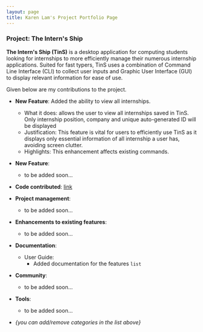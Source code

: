 ```yaml
---
layout: page
title: Karen Lam's Project Portfolio Page
---
```


### Project: The Intern's Ship

**The Intern's Ship (TinS)** is a desktop application for computing students looking for internships to more efficiently
manage their numerous internship applications. Suited for fast typers, TinS uses a combination of Command Line Interface
(CLI) to collect user inputs and Graphic User Interface (GUI) to display relevant information for ease of use.

Given below are my contributions to the project.

* **New Feature**: Added the ability to view all internships.
    * What it does: allows the user to view all internships saved in TinS. Only internship position, company and unique
      auto-generated ID will be displayed
    * Justification: This feature is vital for users to efficiently use TinS as it displays only essential information
      of all internship a user has, avoiding screen clutter.
    * Highlights: This enhancement affects existing commands.

* **New Feature**:
    * to be added soon...

* **Code contributed**: [link](https://github.com/Karen-Lam/tp)

* **Project management**:
    * to be added soon...

* **Enhancements to existing features**:
    * to be added soon...

* **Documentation**:
    * User Guide:
        * Added documentation for the features `list`

* **Community**:
    * to be added soon...

* **Tools**:
    * to be added soon...

* _{you can add/remove categories in the list above}_
